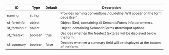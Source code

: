 <table class="schema-table" style="font-size: 0.75em; word-wrap: break-word;">
   <thead>
       <tr>
           <th>ID</th>
           <th>Type</th>
           <th>Default</th>
           <th>Description</th>
       </tr>
   </thead>
   <tbody>
       <tr>
           <td class="schema-propertyName">naming</td>
           <td class="schema-type">string</td>
           <td class="schema-defaultValue"></td>
           <td class="schema-description">Provides naming conventions / guideline. Will appear on the form page itself.</td>
       </tr>
       <tr>
           <td class="schema-propertyName">sf_forminfo</td>
           <td class="schema-type">object</td>
           <td class="schema-defaultValue"></td>
           <td class="schema-description">Object (Set), containing all SemanticForms info parameters.</td>
       </tr>
       <tr>
           <td class="schema-propertyName">sf_forminput</td>
           <td class="schema-type">object</td>
           <td class="schema-defaultValue"></td>
           <td class="schema-description">Object, containing SemanticForms #forminput options</td>
       </tr>
       <tr>
           <td class="schema-propertyName">sf_freetext</td>
           <td class="schema-type">boolean</td>
           <td class="schema-defaultValue">true</td>
           <td class="schema-description">Decides whether the freetext textarea will be displayed below the form.</td>
       </tr>
       <tr>
           <td class="schema-propertyName">sf_summary</td>
           <td class="schema-type">boolean</td>
           <td class="schema-defaultValue">false</td>
           <td class="schema-description">Decides whether a summary field will be displayed at the bottom of the form.</td>
       </tr>
   </tbody>
</table>

